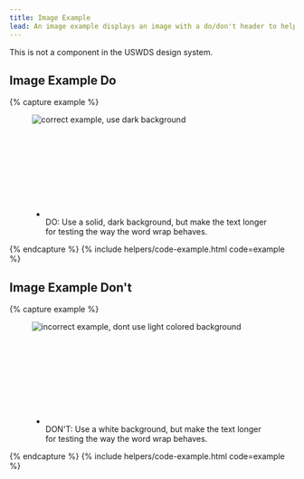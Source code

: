 ```yaml
---
title: Image Example
lead: An image example displays an image with a do/don't header to help users upload  images correctly.
---
```


This is not a component in the USWDS design system.

## Image Example Do


{% capture example %}
<div class="usa-image-example usa-image-example--correct">
  <figure>
    <img alt="correct example, use dark background" src="{{ site.baseurl }}/img/ID-dos-donts_ID_do-02.png" />
    <figcaption>
      <ul class="usa-icon-list usa-icon-list--size-md">
        <li class="usa-icon-list__item">
          <div class="usa-icon-list__icon">
            <svg class="usa-icon" aria-hidden="true" role="img">
              <use xlink:href="{{ site.baseurl }}/assets/img/sprite.svg#check_circle"></use>
            </svg>
          </div>
          <div class="usa-icon-list__content">
            <span class="image-example__do-dont">DO: </span><span>Use a solid, dark background, but make the text longer for testing the way the word wrap behaves.</span>
          </div>
        </li>
      </ul>
    </figcaption>
  </figure>
</div>
{% endcapture %}
{% include helpers/code-example.html code=example %}

## Image Example Don't

{% capture example %}
<div class="usa-image-example usa-image-example--incorrect">
  <figure>
    <img alt="incorrect example, dont use light colored background" class="img--bordered" src="{{ site.baseurl }}/img/ID-dos-donts_ID_dont-02.png" />
    <figcaption>
      <ul class="usa-icon-list usa-icon-list--size-md">
        <li class="usa-icon-list__item">
          <div class="usa-icon-list__icon">
            <svg class="usa-icon" aria-hidden="true" role="img">
              <use xlink:href="{{ site.baseurl }}/assets/img/sprite.svg#cancel"></use>
            </svg>
          </div>
          <div class="usa-icon-list__content">
            <span class="image-example__do-dont">DON'T:</span> Use a white background, but make the text longer for testing the way the word wrap behaves.
          </div>
        </li>
      </ul>
    </figcaption>
  </figure>
</div>
{% endcapture %}
{% include helpers/code-example.html code=example %}